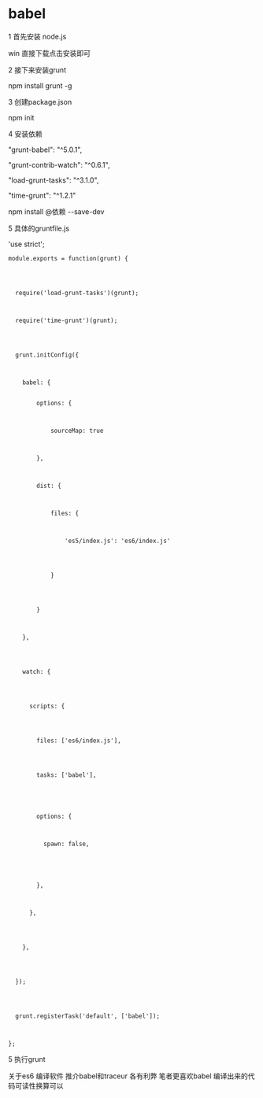 # babel
1 首先安装 node.js




  win 直接下载点击安装即可






2 接下来安装grunt




  npm install grunt -g




3 创建package.json




  npm init




4 安装依赖



  "grunt-babel": "^5.0.1",



   "grunt-contrib-watch": "^0.6.1",



   "load-grunt-tasks": "^3.1.0",



   "time-grunt": "^1.2.1"





   npm install @依赖 --save-dev





5  具体的gruntfile.js


   'use strict';



	module.exports = function(grunt) {




	  require('load-grunt-tasks')(grunt);



	  require('time-grunt')(grunt);




	  grunt.initConfig({



	    babel: {


	        options: {



	            sourceMap: true



	        },



	        dist: {



	            files: {



	                'es5/index.js': 'es6/index.js'




	            }




	        }



	    },




	    watch: {




	      scripts: {




	        files: ['es6/index.js'],




	        tasks: ['babel'],





	        options: {



	          spawn: false,





	        },



	      },




	    },




	  });




	  grunt.registerTask('default', ['babel']);



	};




5 执行grunt







关于es6 编译软件  推介babel和traceur 各有利弊 笔者更喜欢babel 编译出来的代码可读性换算可以




